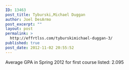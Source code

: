 ```yaml
---
ID: 13463
post_title: Tyburski,Michael Duggan
author: Joel DesArmo
post_excerpt: ""
layout: post
permalink: >
  http://effrtlss.com/tyburskimichael-duggan-3/
published: true
post_date: 2012-11-02 20:55:52
---
```

<p>Average GPA in Spring 2012 for first course listed: 2.095</p>